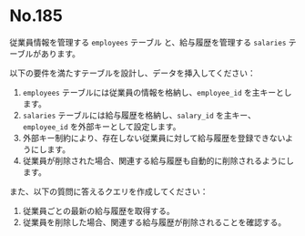 # No.185

従業員情報を管理する `employees` テーブル と、給与履歴を管理する `salaries` テーブルがあります。

以下の要件を満たすテーブルを設計し、データを挿入してください：

1. `employees` テーブルには従業員の情報を格納し、`employee_id` を主キーとします。
2. `salaries` テーブルには給与履歴を格納し、`salary_id` を主キー、`employee_id` を外部キーとして設定します。
3. 外部キー制約により、存在しない従業員に対して給与履歴を登録できないようにします。
4. 従業員が削除された場合、関連する給与履歴も自動的に削除されるようにします。

また、以下の質問に答えるクエリを作成してください：

1. 従業員ごとの最新の給与履歴を取得する。
2. 従業員を削除した場合、関連する給与履歴が削除されることを確認する。

